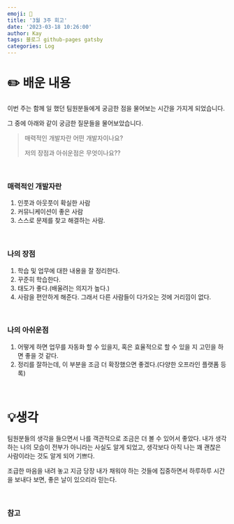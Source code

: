 ```yaml
---
emoji: 👋
title: '3월 3주 회고'
date: '2023-03-18 10:26:00'
author: Kay
tags: 블로그 github-pages gatsby
categories: Log
---
```


# ✏️ 배운 내용
이번 주는 함께 일 했던 팀원분들에게 궁금한 점을 물어보는 시간을 가지게 되었습니다. 

그 중에 아래와 같이 궁금한 질문들을 물어보았습니다.

> 매력적인 개발자란 어떤 개발자이나요?
> 
> 저의 장점과 아쉬운점은 무엇이나요??

<br/>

### 매력적인 개발자란
1. 인풋과 아웃풋이 확실한 사람
2. 커뮤니케이션이 좋은 사람 
3. 스스로 문제를 찾고 해결하는 사람.

<br/>

### 나의 장점
1. 학습 및 업무에 대한 내용을 잘 정리한다.
2. 꾸준히 학습한다.
3. 태도가 좋다.(배울려는 의지가 높다.)
4. 사람을 편안하게 해준다. 그래서 다른 사람들이 다가오는 것에 거리낌이 없다.

<br/>

### 나의 아쉬운점
1. 어떻게 하면 업무를 자동화 할 수 있을지, 혹은 효율적으로 할 수 있을 지 고민을 하면 좋을 것 같다.
2. 정리를 잘하는데, 이 부분을 조금 더 확장했으면 좋겠다.(다양한 오프라인 플랫폼 등록)

<br/>

# 💡생각
팀원분들의 생각을 들으면서 나를 객관적으로 조금은 더 볼 수 있어서 좋았다.
내가 생각하는 나의 모습이 전부가 아니라는 사실도 알게 되었고, 생각보다 아직 나는 꽤 괜찮은 사람이라는 것도 알게 되어 기쁘다.

조급한 마음을 내려 놓고 지금 당장 내가 채워야 하는 것들에 집중하면서 하루하루 시간을 보내다 보면, 좋은 날이 있으리라 믿는다.

<br>

### 참고

```toc
```
